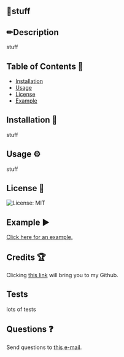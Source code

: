 ## 📄stuff
## ✏Description
stuff

## Table of Contents 📝

- [Installation](#installation)
- [Usage](#usage)
- [License](#license)
- [Example](#example)

## Installation 📂

stuff

## Usage ⚙

stuff

## License 🔑

![License: MIT](https://img.shields.io/badge/License-MIT-yellow.svg)

## Example ▶

[Click here for an example.](stuff)

## Credits 🏆

Clicking [this link](stuff) will bring you to my Github.

## Tests

lots of tests
 
## Questions ❓

Send questions to [this e-mail](email).
